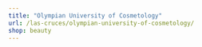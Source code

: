 ```yaml
---
title: "Olympian University of Cosmetology"
url: /las-cruces/olympian-university-of-cosmetology/
shop: beauty
---
```

